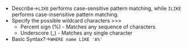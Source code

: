 - Describe→`LIKE` performs case-sensitive pattern matching, while `ILIKE` performs case-insensitive pattern matching.
- Specify the possible wildcard characters >>>
    - Percent sign (%) - Matches any sequence of characters
    - Underscore (_) - Matches any single character
- Basic Syntax?→`WHERE name LIKE 'A%'` 
